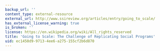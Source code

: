 ```yaml
---
backup_url: ''
content_type: external-resource
external_url: http://www.ssireview.org/articles/entry/going_to_scale/
has_external_license_warning: true
is_broken: ''
license: https://en.wikipedia.org/wiki/All_rights_reserved
title: 'Going to Scale: The Challenge of Replicating Social Programs'
uid: ec1450d9-9713-4ee6-a275-155cf2b6d870
---
```

